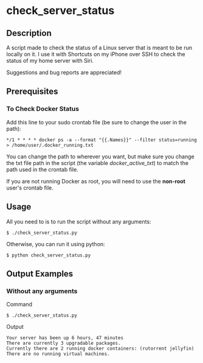 # check_server_status

## Description

A script made to check the status of a Linux server that is meant to be run locally on it. I use it with Shortcuts on my iPhone over SSH to check the status of my home server with Siri.

Suggestions and bug reports are appreciated!

## Prerequisites

### To Check Docker Status

Add this line to your sudo crontab file (be sure to change the user in the path):

    */1 * * * * docker ps -a --format "{{.Names}}" --filter status=running > /home/user/.docker_running.txt

You can change the path to wherever you want, but make sure you change the txt file path in the script (the variable *docker_active_txt*) to match the path used in the crontab file.

If you are not running Docker as root, you will need to use the __non-root__ user's crontab file.

## Usage

All you need to is to run the script without any arguments:

    $ ./check_server_status.py

Otherwise, you can run it using python:

    $ python check_server_status.py

## Output Examples

### Without any arguments
Command

    $ ./check_server_status.py
Output

    Your server has been up 6 hours, 47 minutes
    There are currently 3 upgradable packages.
    Currently there are 2 running docker containers: (rutorrent jellyfin)
    There are no running virtual machines.